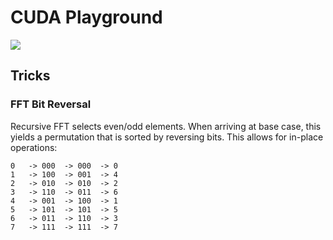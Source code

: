# CUDA Playground

![](./notebooks/fft_comp.png)



## Tricks


### FFT Bit Reversal

Recursive FFT selects even/odd elements. When arriving at base case,
this yields a permutation that is sorted by reversing bits.
This allows for in-place operations:
```
0   -> 000  -> 000  -> 0
1   -> 100  -> 001  -> 4
2   -> 010  -> 010  -> 2
3   -> 110  -> 011  -> 6
4   -> 001  -> 100  -> 1
5   -> 101  -> 101  -> 5
6   -> 011  -> 110  -> 3
7   -> 111  -> 111  -> 7
```